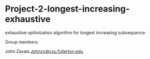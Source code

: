 # Project-2-longest-increasing-exhaustive
exhaustive optimization algorithm for longest increasing subsequence

Group members:

John Zavala Johnzy@csu.fullerton.edu